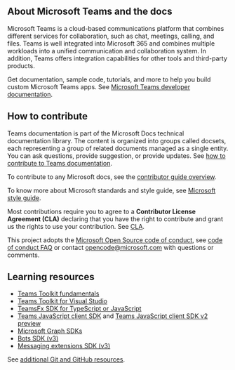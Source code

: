 ## About Microsoft Teams and the docs

Microsoft Teams is a cloud-based communications platform that combines different services for collaboration, such as chat, meetings, calling, and files. Teams is well integrated into Microsoft 365 and combines multiple workloads into a unified communication and collaboration system. In addition, Teams offers integration capabilities for other tools and third-party products.

Get documentation, sample code, tutorials, and more to help you build custom Microsoft Teams apps. See [Microsoft Teams developer documentation](https://docs.microsoft.com/microsoftteams/platform/mstdd-landing/).

## How to contribute

Teams documentation is part of the Microsoft Docs technical documentation library. The content is organized into groups called docsets, each representing a group of related documents managed as a single entity. You can ask questions, provide suggestion, or provide updates. See [how to contribute to Teams documentation](https://docs.microsoft.com/microsoftteams/platform/resources/teams-contributor-reference/).

To contribute to any Microsoft docs, see the [contributor guide overview](https://docs.microsoft.com/contribute/).

To know more about Microsoft standards and style guide, see [Microsoft style guide](https://docs.microsoft.com/style-guide/welcome/).

Most contributions require you to agree to a **Contributor License Agreement (CLA)** declaring that you have the right to contribute and grant us the rights to use your contribution. See [CLA](https://cla.microsoft.com/).

This project adopts the [Microsoft Open Source code of conduct](https://opensource.microsoft.com/codeofconduct/), see [code of conduct FAQ](https://opensource.microsoft.com/codeofconduct/faq/) or contact [opencode@microsoft.com](mailto:opencode@microsoft.com) with questions or comments.

## Learning resources

* [Teams Toolkit fundamentals](https://docs.microsoft.com/microsoftteams/platform/toolkit/teams-toolkit-fundamentals/)
* [Teams Toolkit for Visual Studio](https://docs.microsoft.com/microsoftteams/platform/toolkit/visual-studio-overview/)
* [TeamsFx SDK for TypeScript or JavaScript](https://docs.microsoft.com/microsoftteams/platform/toolkit/teamsfx-sdk/)
* [Teams JavaScript client SDK](https://docs.microsoft.com/microsoftteams/platform/tabs/how-to/using-teams-client-sdk/) and [Teams JavaScript client SDK v2 preview](https://docs.microsoft.com/microsoftteams/platform/m365-apps/using-teams-client-sdk-preview?tabs=manifest-teams-toolkit%2Cjavascript/)
* [Microsoft Graph SDKs](https://docs.microsoft.com/graph/sdks/sdks-overview/)
* [Bots SDK (v3)](https://docs.microsoft.com/microsoftteams/platform/resources/bot-v3/bots-overview/)
* [Messaging extensions SDK (v3)](https://docs.microsoft.com/microsoftteams/platform/resources/messaging-extension-v3/messaging-extensions-overview/)

See [additional Git and GitHub resources](https://docs.microsoft.com/contribute/additional-resources).
